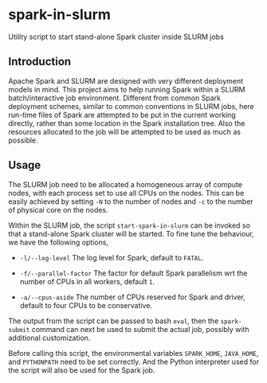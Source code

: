 # spark-in-slurm
Utility script to start stand-alone Spark cluster inside SLURM jobs


## Introduction

Apache Spark and SLURM are designed with very different deployment models in
mind.  This project aims to help running Spark within a SLURM batch/interactive
job environment.  Different from common Spark deployment schemes, similar to
common conventions in SLURM jobs, here run-time files of Spark are attempted to
be put in the current working directly, rather than some location in the Spark
installation tree.  Also the resources allocated to the job will be attempted
to be used as much as possible.


## Usage

The SLURM job need to be allocated a homogeneous array of compute nodes, with
each process set to use all CPUs on the nodes.  This can be easily achieved by
setting `-N` to the number of nodes and `-c` to the number of physical core on
the nodes.

Within the SLURM job, the script `start-spark-in-slurm` can be invoked so that
a stand-alone Spark cluster will be started.  To fine tune the behaviour, we
have the following options,


* `-l/--log-level` The log level for Spark, default to `FATAL`.

* `-f/--parallel-factor` The factor for default Spark parallelism wrt the
  number of CPUs in all workers, default `1`.

* `-a/--cpus-aside` The number of CPUs reserved for Spark and driver, default
  to four CPUs to be conservative.

The output from the script can be passed to bash `eval`, then the
`spark-submit` command can next be used to submit the actual job, possibly with
additional customization.

Before calling this script, the environmental variables `SPARK_HOME`,
`JAVA_HOME`, and `PYTHONPATH` need to be set correctly.  And the Python
interpreter used for the script will also be used for the Spark job.
